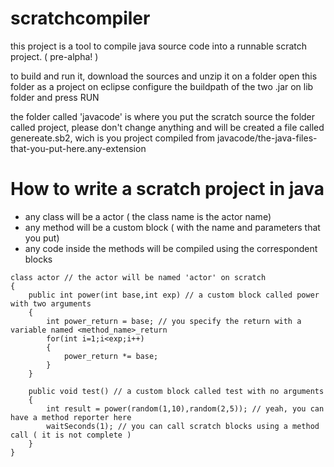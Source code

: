# scratchcompiler
this project is a tool to compile java source code into a runnable scratch project. ( pre-alpha! )

to build and run it, 
download the sources and unzip it on a folder
open this folder as a project on eclipse
configure the buildpath of the two .jar on lib folder
and press RUN

the folder called 'javacode' is where you put the scratch source
the folder called project, please don't change anything
and will be created a file called genereate.sb2, wich is you project compiled from 
javacode/the-java-files-that-you-put-here.any-extension

# How to write a scratch project in java

* any class will be a actor ( the class name is the actor name)
* any method will be a custom block ( with the name and parameters that you put)
* any code inside the methods will be compiled using the correspondent blocks

```
class actor // the actor will be named 'actor' on scratch
{
	public int power(int base,int exp) // a custom block called power with two arguments
	{
		int power_return = base; // you specify the return with a variable named <method_name>_return
		for(int i=1;i<exp;i++)
		{
			power_return *= base;
		}
	}
	
	public void test() // a custom block called test with no arguments
	{
		int result = power(random(1,10),random(2,5)); // yeah, you can have a method reporter here
		waitSeconds(1); // you can call scratch blocks using a method call ( it is not complete )
	}
}
```


